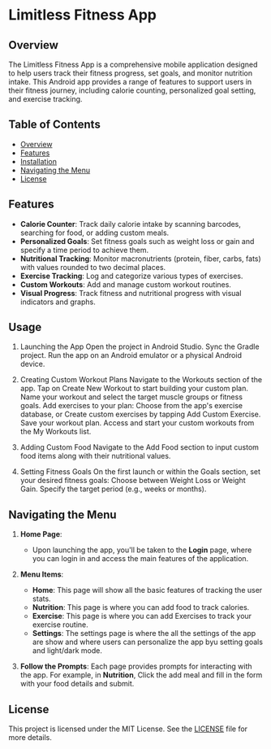 # Limitless Fitness App

## Overview

The Limitless Fitness App is a comprehensive mobile application designed to help users track their fitness progress, set goals, and monitor nutrition intake. This Android app provides a range of features to support users in their fitness journey, including calorie counting, personalized goal setting, and exercise tracking.

## Table of Contents

- [Overview](#overview)
- [Features](#features)
- [Installation](#installation)
- [Navigating the Menu](#navigating-the-menu)
- [License](#license)



## Features

- **Calorie Counter**: Track daily calorie intake by scanning barcodes, searching for food, or adding custom meals.
- **Personalized Goals**: Set fitness goals such as weight loss or gain and specify a time period to achieve them.
- **Nutritional Tracking**: Monitor macronutrients (protein, fiber, carbs, fats) with values rounded to two decimal places.
- **Exercise Tracking**: Log and categorize various types of exercises.
- **Custom Workouts**: Add and manage custom workout routines.
- **Visual Progress**: Track fitness and nutritional progress with visual indicators and graphs.

## Usage
1. Launching the App
Open the project in Android Studio.
Sync the Gradle project.
Run the app on an Android emulator or a physical Android device.

2. Creating Custom Workout Plans
Navigate to the Workouts section of the app.
Tap on Create New Workout to start building your custom plan.
Name your workout and select the target muscle groups or fitness goals.
Add exercises to your plan:
Choose from the app's exercise database, or
Create custom exercises by tapping Add Custom Exercise.
Save your workout plan.
Access and start your custom workouts from the My Workouts list.

3. Adding Custom Food
Navigate to the Add Food section to input custom food items along with their nutritional values.

4. Setting Fitness Goals
On the first launch or within the Goals section, set your desired fitness goals:
Choose between Weight Loss or Weight Gain.
Specify the target period (e.g., weeks or months).


## Navigating the Menu

1. **Home Page**: 
    - Upon launching the app, you'll be taken to the **Login** page, where you can login in and access the main features of the application.
    
2. **Menu Items**:
    - **Home**: This page will show all the basic features of tracking the user stats.
    - **Nutrition**: This page is where you can add food to track calories.
    - **Exercise**: This page is where you can add Exercises to track your exercise routine.
    - **Settings**: The settings page is where the all the settings of the app are show and where users can personalize the app byu setting goals and light/dark mode.

3. **Follow the Prompts**: Each page provides prompts for interacting with the app. For example, in **Nutrition**, Click the add meal and fill in the form with your food details and submit.


## License

This project is licensed under the MIT License. See the [LICENSE](LICENSE) file for more details.

